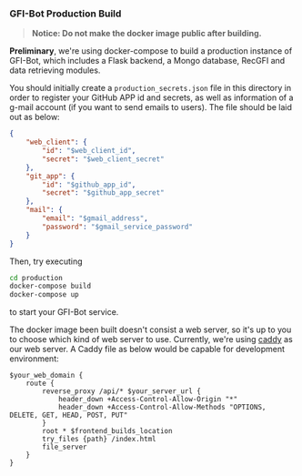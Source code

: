 ### GFI-Bot Production Build

> **Notice: Do not make the docker image public after building.**

**Preliminary**, we're using docker-compose to build a production instance of GFI-Bot, which includes a Flask backend, a Mongo database, RecGFI  and data retrieving modules.

You should initially create a `production_secrets.json` file in this directory in order to register your GitHub APP id and secrets, as well as information of a g-mail account (if you want to send emails to users). The file should be laid out as below:

```json
{
    "web_client": {
        "id": "$web_client_id",
        "secret": "$web_client_secret"
    },
    "git_app": {
        "id": "$github_app_id",
        "secret": "$github_app_secret"
    },
    "mail": {
        "email": "$gmail_address",
        "password": "$gmail_service_password"
    }
}
```

Then, try executing

```bash
cd production
docker-compose build
docker-compose up
```

to start your GFI-Bot service.

The docker image been built doesn't consist a web server, so it's up to you to choose which kind of web server to use. Currently, we're using [caddy](https://caddyserver.com/) as our web server. A Caddy file as below would be capable for development environment: 

```
$your_web_domain {
    route {
        reverse_proxy /api/* $your_server_url {
            header_down +Access-Control-Allow-Origin "*"
            header_down +Access-Control-Allow-Methods "OPTIONS, DELETE, GET, HEAD, POST, PUT"
        }
        root * $frontend_builds_location
        try_files {path} /index.html
        file_server
    }
}
```